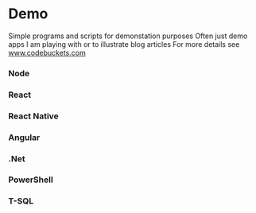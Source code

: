 # Demo
Simple programs and scripts for demonstation purposes
Often just demo apps I am playing with or to illustrate blog articles
For more details see www.codebuckets.com

### Node
### React
### React Native
### Angular
### .Net 
### PowerShell 
### T-SQL

